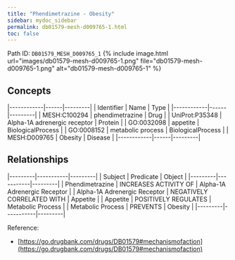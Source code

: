 ```yaml
---
title: "Phendimetrazine - Obesity"
sidebar: mydoc_sidebar
permalink: db01579-mesh-d009765-1.html
toc: false 
---
```



Path ID: `DB01579_MESH_D009765_1`
{% include image.html url="images/db01579-mesh-d009765-1.png" file="db01579-mesh-d009765-1.png" alt="db01579-mesh-d009765-1" %}

## Concepts

|------------|------|---------|
| Identifier | Name | Type    |
|------------|------|---------|
| MESH:C100294 | phendimetrazine | Drug |
| UniProt:P35348 | Alpha-1A adrenergic receptor | Protein |
| GO:0032098 | appetite | BiologicalProcess |
| GO:0008152 | metabolic process | BiologicalProcess |
| MESH:D009765 | Obesity | Disease |
|------------|------|---------|

## Relationships

|---------|-----------|---------|
| Subject | Predicate | Object  |
|---------|-----------|---------|
| Phendimetrazine | INCREASES ACTIVITY OF | Alpha-1A Adrenergic Receptor |
| Alpha-1A Adrenergic Receptor | NEGATIVELY CORRELATED WITH | Appetite |
| Appetite | POSITIVELY REGULATES | Metabolic Process |
| Metabolic Process | PREVENTS | Obesity |
|---------|-----------|---------|

Reference: 
  - [https://go.drugbank.com/drugs/DB01579#mechanismofaction](https://go.drugbank.com/drugs/DB01579#mechanismofaction)

